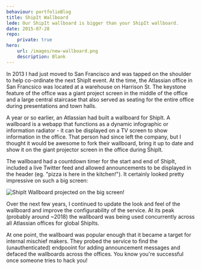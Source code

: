 ```yaml
---
behaviour: portfolioBlog
title: ShipIt Wallboard
lede: Our ShipIt wallboard is bigger than your ShipIt wallboard.
date: 2015-07-28
repo: 
    private: true
hero:
    url: /images/new-wallboard.png
    description: Blank
---
```

In 2013 I had just moved to San Francisco and was tapped on the shoulder to help co-ordinate the next ShipIt event. At the time, the Atlassian office in San Francsico was located at a warehouse on Harrison St. The keystone feature of the office was a giant project screen in the middle of the office and a large central staircase that also served as seating for the entire office during presentations and town halls. 

A year or so earlier, an Atlassian had built a wallboard for ShipIt. A wallboard is a webapp that functions as a dynamic infographic or information radiator - it can be displayed on a TV screen to show information in the office. That person had since left the company, but I thought it would be awesome to fork their wallboard, bring it up to date and show it on the giant projector screen in the office during ShipIt. 

The wallboard had a countdown timer for the start and end of ShipIt, included a live Twitter feed and allowed announcements to be displayed in the header (eg. "pizza is here in the kitchen!").  It certainly looked pretty impressive on such a big screen:

![ShipIt Wallboard projected on the big screen](/images/shipit-wallboard-hero.jpeg)!

Over the next few years, I continued to update the look and feel of the wallboard and improve the configurability of the service. At its peak (probably around ~2018) the wallboard was being used concurrently across all Atlassian offices for global ShipIts. 

At one point, the wallboard was popular enough that it became a target for internal mischief makers. They probed the service to find the (unauthenticated) endpooint for adding announcement messages and defaced the wallboards across the offices. You know you're successful once someone tries to hack you!

